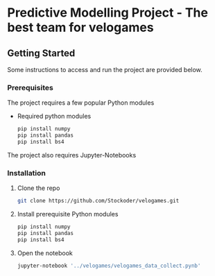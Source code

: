 # Predictive Modelling Project - The best team for velogames

<!-- GETTING STARTED -->
## Getting Started

Some instructions to access and run the project are provided below.

### Prerequisites

The project requires a few popular Python modules
* Required python modules
  ```sh
  pip install numpy
  pip install pandas
  pip install bs4
  
  ```
The project also requires Jupyter-Notebooks

### Installation

1. Clone the repo
   ```sh
   git clone https://github.com/Stockoder/velogames.git
   ```
2. Install prerequisite Python modules
    ```sh
    pip install numpy
    pip install pandas
    pip install bs4

    ```
3. Open the notebook 
    ```sh
    jupyter-notebook '../velogames/velogames_data_collect.pynb'

    ```
